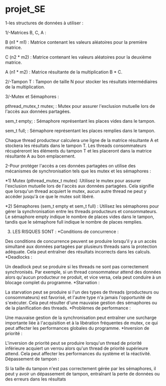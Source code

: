 # projet_SE
1-les structures de données à utiliser :

1/-Matrices B, C, A :


B (n1 * m1) : Matrice contenant les valeurs aléatoires pour la première matrice.

C (n2 * m2) : Matrice contenant les valeurs aléatoires pour la deuxième matrice.

A (n1 * m2) : Matrice résultante de la multiplication B * C.

2/-Tampon T :
Tampon de taille N pour stocker les résultats intermédiaires de la multiplication.
 
 3/-Mutex et Sémaphores :

pthread_mutex_t mutex; : Mutex pour assurer l'exclusion mutuelle lors de l'accès aux données partagées.

sem_t empty; : Sémaphore représentant les places vides dans le tampon.

sem_t full; : Sémaphore représentant les places remplies dans le tampon.

Chaque thread producteur calculera une ligne de la matrice résultante A et stockera les résultats dans le tampon T. Les threads consommateurs récupéreront les éléments du tampon T et les placeront dans la matrice résultante A au bon emplacement.

2-Pour protéger l'accès a ces données partagées on utilise des mécanismes de synchronisation tels que les mutex et les sémaphores :


*1) Mutex (pthread_mutex_t mutex) :Utilisez le mutex pour assurer l'exclusion mutuelle lors de l'accès aux données partagées. Cela signifie que lorsqu'un thread acquiert le mutex, aucun autre thread ne peut y accéder jusqu'à ce que le mutex soit libéré.


*2) Sémaphores (sem_t empty et sem_t full) :
Utilisez les sémaphores pour gérer la synchronisation entre les threads producteurs et consommateurs. Le sémaphore empty indique le nombre de places vides dans le tampon, tandis que le sémaphore full indique le nombre de places remplies.


3) LES RISQUES SONT :
*Conditions de concurrence :

Des conditions de concurrence peuvent se produire lorsqu'il y a un accès simultané aux données partagées par plusieurs threads sans la protection adéquate. Cela peut entraîner des résultats incorrects dans les calculs.
*Deadlocks :

Un deadlock peut se produire si les threads ne sont pas correctement synchronisés. Par exemple, si un thread consommateur attend des données alors qu'aucun producteur ne produit, et vice versa, cela peut conduire à un blocage complet du programme.
*Starvation :

La starvation peut se produire si l'un des types de threads (producteurs ou consommateurs) est favorisé, et l'autre type n'a jamais l'opportunité de s'exécuter. Cela peut résulter d'une mauvaise gestion des sémaphores ou de la planification des threads.
*Problèmes de performance :

Une mauvaise gestion de la synchronisation peut entraîner une surcharge importante liée à l'acquisition et à la libération fréquentes de mutex, ce qui peut affecter les performances globales du programme.
*Inversion de priorité :

L'inversion de priorité peut se produire lorsqu'un thread de priorité inférieure acquiert un verrou alors qu'un thread de priorité supérieure attend. Cela peut affecter les performances du système et la réactivité.
Dépassement de tampon :

Si la taille du tampon n'est pas correctement gérée par les sémaphores, il peut y avoir un dépassement de tampon, entraînant la perte de données ou des erreurs dans les résultats






